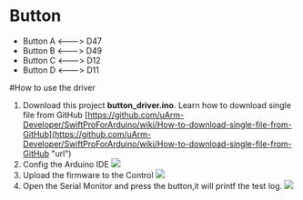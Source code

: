 # Button

- Button A <---> D47
- Button B <---> D49
- Button C <---> D12
- Button D <---> D11

#How to use the driver
1. Download this project **button_driver.ino**. 
   Learn how to download single file from GitHub [https://github.com/uArm-Developer/SwiftProForArduino/wiki/How-to-download-single-file-from-GitHub](https://github.com/uArm-Developer/SwiftProForArduino/wiki/How-to-download-single-file-from-GitHub "url")
2. Config the Arduino IDE
![](https://github.com/uArm-Developer/Controller/tree/master/driver/button_driver/image/tool_set.png)
3. Upload the firmware to the Control
![](https://github.com/uArm-Developer/Controller/tree/master/driver/button_driver/image/upload.png) 
4. Open the Serial Monitor and press the button,it will printf the test log.
![](https://github.com/uArm-Developer/Controller/tree/master/driver/button_driver/image/serial_monitor.png)
 